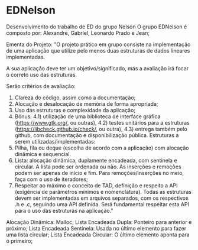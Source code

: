 # EDNelson
Desenvolvimento do trabalho de ED do grupo Nelson
O grupo EDNelson é composto por: Alexandre, Gabriel, Leonardo Prado e Jean;

Ementa do Projeto:
"O projeto prático em grupo consiste na implementação de uma aplicação que utilize pelo menos duas estruturas de dados lineares implementadas.

A sua aplicação deve ter um objetivo/significado, mas a avaliação irá focar o correto uso das estruturas.

Serão critérios de avaliação:
1) Clareza do código, assim como a documentação;
2) Alocação e desalocação de memória de forma apropriada;
3) Uso das estruturas e complexidade da aplicação;
4) Bônus:
4.1) utilização de uma biblioteca de interface gráfica (https://www.gtk.org/, ou outras),
4.2) testes unitários para a estruturas (https://libcheck.github.io/check/, ou outra),
4.3) entrega também pelo github, com documentação e disponibilização pública.
Estruturas a serem utilizadas/implementadas:
1) Pilha, fila ou deque (escolha de acordo com a aplicação) com alocação dinâmica e sequencial.
2) Lista: alocação dinâmica, duplamente encadeada, com sentinela e circular. A lista pode ser ordenada ou não. As inserções e remoções podem ser apenas de início e fim. Para remoções/inserções no meio, faça com o uso de iteradores;
3) Respeitar ao máximo o conceito de TAD, definição e respeito a API (exigência de parâmetros mínimos e nomenclatura).
Todas as estruturas devem ser implementadas em arquivos separados, com os respectivos .h e .c, seguindo uma API definida. Será fundamental respeitar esta API para o uso das estruturas na aplicação."

Alocação Dinâmica: Malloc;
Lista Encadeada Dupla: Ponteiro para anterior e próximo;
Lista Encadeada Sentinela: Usada no último elemento para fazer uma lista circular;
Lista Encadeada Circular: O último elemento aponta para o primeiro;
